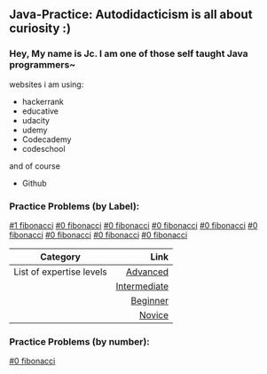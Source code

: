 ## Java-Practice: Autodidacticism is all about curiosity :)

### Hey, My name is Jc. I am one of those self taught Java programmers~

websites i am using: 
+ hackerrank
+ educative
+ udacity
+ udemy
+ Codecademy
+ codeschool

and of course
+ Github

### Practice Problems (by Label):
[#1 fibonacci](https://github.com/jqu224/Java-Practice/issues/1)
[#0 fibonacci](https://github.com/jqu224/Java-Practice/issues/1)
[#0 fibonacci](https://github.com/jqu224/Java-Practice/issues/1)
[#0 fibonacci](https://github.com/jqu224/Java-Practice/issues/1)
[#0 fibonacci](https://github.com/jqu224/Java-Practice/issues/1)
[#0 fibonacci](https://github.com/jqu224/Java-Practice/issues/1)
[#0 fibonacci](https://github.com/jqu224/Java-Practice/issues/1)
[#0 fibonacci](https://github.com/jqu224/Java-Practice/issues/1)
[#0 fibonacci](https://github.com/jqu224/Java-Practice/issues/1)

| Category |   Link |
|----------|------:|
| List of expertise levels | [Advanced](https://github.com/jqu224/Java-Practice/labels/Advanced) |
|  | [Intermediate](https://github.com/jqu224/Java-Practice/labels/Intermediate) |
|  | [Beginner](https://github.com/jqu224/Java-Practice/labels/Beginner) |
|  | [Novice](https://github.com/jqu224/Java-Practice/labels/Novice) |

### Practice Problems (by number):
[#0 fibonacci](https://github.com/jqu224/Java-Practice/issues/1)
